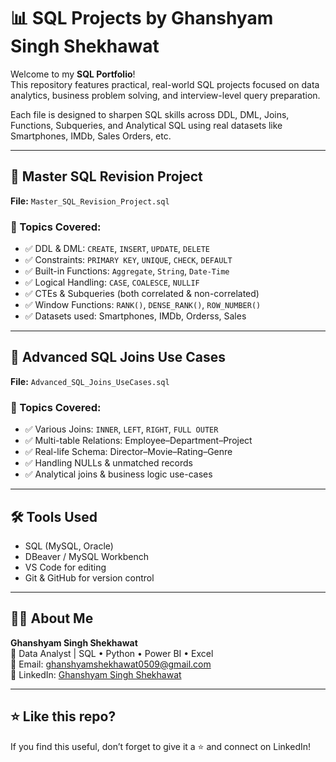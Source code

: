 # 📊 SQL Projects by Ghanshyam Singh Shekhawat

Welcome to my **SQL Portfolio**!  
This repository features practical, real-world SQL projects focused on data analytics, business problem solving, and interview-level query preparation.

Each file is designed to sharpen SQL skills across DDL, DML, Joins, Functions, Subqueries, and Analytical SQL using real datasets like Smartphones, IMDb, Sales Orders, etc.

---

## 🔹 Master SQL Revision Project  
**File:** `Master_SQL_Revision_Project.sql`

### 📌 Topics Covered:
- ✅ DDL & DML: `CREATE`, `INSERT`, `UPDATE`, `DELETE`
- ✅ Constraints: `PRIMARY KEY`, `UNIQUE`, `CHECK`, `DEFAULT`
- ✅ Built-in Functions: `Aggregate`, `String`, `Date-Time`
- ✅ Logical Handling: `CASE`, `COALESCE`, `NULLIF`
- ✅ CTEs & Subqueries (both correlated & non-correlated)
- ✅ Window Functions: `RANK()`, `DENSE_RANK()`, `ROW_NUMBER()`
- ✅ Datasets used: Smartphones, IMDb, Orderss, Sales

---

## 🔹 Advanced SQL Joins Use Cases  
**File:** `Advanced_SQL_Joins_UseCases.sql`

### 📌 Topics Covered:
- ✅ Various Joins: `INNER`, `LEFT`, `RIGHT`, `FULL OUTER`
- ✅ Multi-table Relations: Employee–Department–Project
- ✅ Real-life Schema: Director–Movie–Rating–Genre
- ✅ Handling NULLs & unmatched records
- ✅ Analytical joins & business logic use-cases

---

## 🛠 Tools Used
- SQL (MySQL, Oracle)
- DBeaver / MySQL Workbench
- VS Code for editing
- Git & GitHub for version control

---

## 👨‍💻 About Me

**Ghanshyam Singh Shekhawat**  
💼 Data Analyst | SQL • Python • Power BI • Excel  
📧 Email: [ghanshyamshekhawat0509@gmail.com](mailto:ghanshyamshekhawat0509@gmail.com)  
🔗 LinkedIn: [Ghanshyam Singh Shekhawat](https://www.linkedin.com/in/ghanshyam-singh-shekhawat)

---

## ⭐️ Like this repo?
If you find this useful, don’t forget to give it a ⭐️ and connect on LinkedIn!

